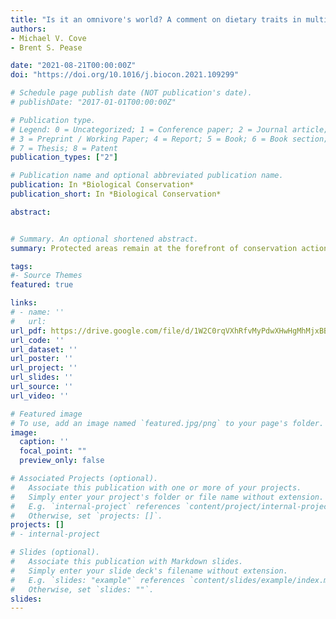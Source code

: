 ```yaml
---
title: "Is it an omnivore's world? A comment on dietary traits in multispecies hierarchical models"
authors:
- Michael V. Cove
- Brent S. Pease

date: "2021-08-21T00:00:00Z"
doi: "https://doi.org/10.1016/j.biocon.2021.109299"

# Schedule page publish date (NOT publication's date).
# publishDate: "2017-01-01T00:00:00Z"

# Publication type.
# Legend: 0 = Uncategorized; 1 = Conference paper; 2 = Journal article;
# 3 = Preprint / Working Paper; 4 = Report; 5 = Book; 6 = Book section;
# 7 = Thesis; 8 = Patent
publication_types: ["2"]

# Publication name and optional abbreviated publication name.
publication: In *Biological Conservation*
publication_short: In *Biological Conservation*

abstract: 


# Summary. An optional shortened abstract.
summary: Protected areas remain at the forefront of conservation action plans and are a critical management approach to sustain and restore global biodiversity. In their recent paper, Ferreira et al. (2020) present a compelling case that strict protected areas are essential for the conservation of large and threatened Neotropical mammals in the Brazilian Cerrado. The authors used a large-scale camera trap network across two levels of protected areas to make strong inferences with results that are robust and actionable for conservation moving forward. Upon reviewing species-specific responses to habitat modification and fragmentation versus strict protected areas, one additional pattern appears to prevail. The three species that were most associated with less strictly protected areas were all omnivores (e.g., hoary fox [Lycalopex vetulus], crab-eating fox [Cerdocyon thous], and hog-nosed skunk [Conepatus semistriatus]). This raises the additional question: are anthropogenic changes driving us towards an omnivore's world?

tags:
#- Source Themes
featured: true

links:
# - name: ''
#   url: 
url_pdf: https://drive.google.com/file/d/1W2C0rqVXhRfvMyPdwXHwHgMhMjxBBx20/view?usp=sharing
url_code: ''
url_dataset: ''
url_poster: ''
url_project: ''
url_slides: ''
url_source: ''
url_video: ''

# Featured image
# To use, add an image named `featured.jpg/png` to your page's folder. 
image:
  caption: ''
  focal_point: ""
  preview_only: false

# Associated Projects (optional).
#   Associate this publication with one or more of your projects.
#   Simply enter your project's folder or file name without extension.
#   E.g. `internal-project` references `content/project/internal-project/index.md`.
#   Otherwise, set `projects: []`.
projects: []
# - internal-project

# Slides (optional).
#   Associate this publication with Markdown slides.
#   Simply enter your slide deck's filename without extension.
#   E.g. `slides: "example"` references `content/slides/example/index.md`.
#   Otherwise, set `slides: ""`.
slides:
---
```


